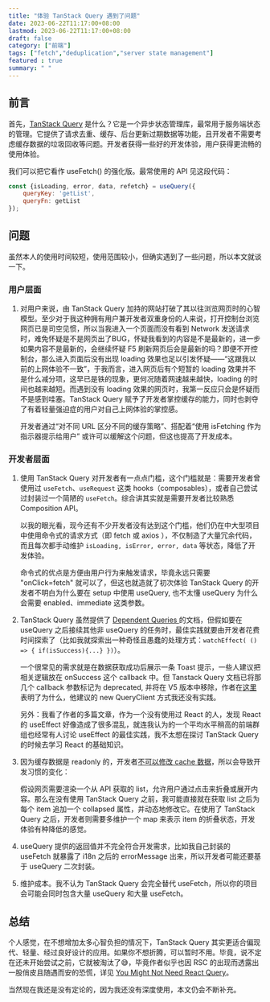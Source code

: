 ```yaml
---
title: "体验 TanStack Query 遇到了问题"
date: 2023-06-22T11:17:00+08:00
lastmod: 2023-06-22T11:17:00+08:00
draft: false
category: ["前端"]
tags: ["fetch","deduplication","server state management"]
featured : true
summary: " "
---
```


## 前言
首先，[TanStack Query](https://tanstack.com/query/latest) 是什么？它是一个异步状态管理库，最常用于服务端状态的管理。它提供了请求去重、缓存、后台更新过期数据等功能，且开发者不需要考虑缓存数据的垃圾回收等问题。开发者获得一些好的开发体验，用户获得更流畅的使用体验。

我们可以把它看作 useFetch() 的强化版。最常使用的 API 见这段代码：
```javascript
const {isLoading, error, data, refetch} = useQuery({
    queryKey: 'getList',
    queryFn: getList
});
```

## 问题
虽然本人的使用时间较短，使用范围较小，但确实遇到了一些问题，所以本文就谈一下。

### 用户层面
1. 对用户来说，由 TanStack Query 加持的网站打破了其以往浏览网页时的心智模型。至少对于我这种拥有用户兼开发者双重身份的人来说，打开控制台浏览网页已是司空见惯，所以当我进入一个页面而没有看到 Network  发送请求时，难免怀疑是不是网页出了BUG，怀疑我看到的内容是不是最新的，进一步如果内容不是最新的，会继续怀疑 F5 刷新网页后会是最新的吗？即便不开控制台，那么进入页面后没有出现 loading 效果也足以引发怀疑——“这跟我以前的上网体验不一致”，于我而言，进入网页后有个短暂的 loading 效果并不是什么减分项，这早已是铁的现象，更何况随着网速越来越快，loading 的时间也越来越短。而遇到没有 loading 效果的网页时，我第一反应只会是怀疑而不是感到哇塞。TanStack Query 赋予了开发者掌控缓存的能力，同时也剥夺了有着轻量强迫症的用户对自己上网体验的掌控感。

    开发者通过“对不同 URL 区分不同的缓存策略”、搭配着“使用 isFetching 作为指示器提示给用户” 或许可以缓解这个问题，但这也提高了开发成本。

### 开发者层面
1. 使用 TanStack Query 对开发者有一点点门槛，这个门槛就是：需要开发者曾使用过 `useFetch`、`useRequest` 这类 hooks（composables），或者自己尝试过封装过一个简陋的 `useFetch`。综合讲其实就是需要开发者比较熟悉    Composition API。
  
    以我的眼光看，现今还有不少开发者没有达到这个门槛，他们仍在中大型项目中使用命令式的请求方式（即 fetch 或 axios ），不仅制造了大量冗余代码，而且每次都手动维护 `isLoading, isError, error, data` 等状态，降低了开发体验。
    
    命令式的优点是方便由用户行为来触发请求，毕竟永远只需要 "onClick=fetch" 就可以了，但这也就造就了初次体验 TanStack Query 的开发者不明白为什么要在 setup 中使用 useQuery, 也不太懂 useQuery 为什么会需要 enabled、immediate 这类参数。

2. TanStack Query 虽然提供了 [Dependent Queries
](https://tanstack.com/query/latest/docs/vue/guides/dependent-queries) 的文档，但假如要在 useQuery 之后接续其他非 useQuery 的任务时，最佳实践就要由开发者花费时间探索了（比如我就探索出一种奇怪且愚蠢的处理方式：`watchEffect( () => { if(isSuccess){...} })`）。

    一个很常见的需求就是在数据获取成功后展示一条 Toast 提示，一些人建议把相关逻辑放在 onSuccess 这个 callback 中。但 Tanstack Query 文档已将那几个 callback 参数标记为 deprecated, 并将在 V5 版本中移除，作者在[这里](https://github.com/TanStack/query/discussions/5279)表明了为什么，他建议的 new QueryClient 方式我还没有实践。
    
    另外：我看了作者的多篇文章，作为一个没有使用过 React 的人，发现 React 的 useEffect 好像造成了很多混乱，就连我认为的一个平均水平稍高的前端群组也经常有人讨论 useEffect 的最佳实践，我不太想在探讨 TanStack Query 的时候去学习 React 的基础知识。

3. 因为缓存数据是 readonly 的，开发者[不可以修改 cache 数据](https://github.com/TanStack/query/issues/4750)，所以会导致开发习惯的变化：
    
    假设网页需要渲染一个从 API 获取的 list，允许用户通过点击来折叠或展开内容。那么在没有使用 TanStack Query 之前，我可能直接就在获取 list 之后为每个 item 追加一个 collapsed 属性，并动态地修改它。在使用了 TanStack Query 之后，开发者则需要多维护一个 map 来表示 item 的折叠状态，开发体验有种降低的感觉。
4. useQuery 提供的返回值并不完全符合开发需求，比如我自己封装的 useFetch 就暴露了 i18n 之后的 errorMessage 出来，所以开发者可能还要基于 useQuery 二次封装。

5. 维护成本。我不认为 TanStack Query 会完全替代 useFetch，所以你的项目会可能会同时包含大量 useQuery 和大量 useFetch。

## 总结
个人感觉，在不想增加太多心智负担的情况下，TanStack Query 其实更适合偏现代、轻量、经过良好设计的应用。如果你不想折腾，可以暂时不用。毕竟，说不定在还未开始尝试之前，它就被淘汰了😅，毕竟作者似乎也因 RSC 的出现而透露出一股俏皮且随遇而安的恐慌，详见 [You Might Not Need React Query](https://tkdodo.eu/blog/you-might-not-need-react-query)。

当然现在我还是没有定论的，因为我还没有深度使用，本文仍会不断补充。